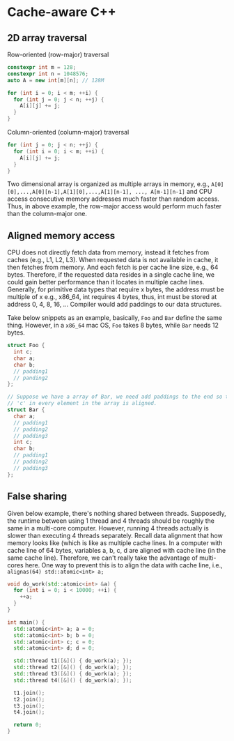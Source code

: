 # Cache-aware C++


## 2D array traversal

Row-oriented (row-major) traversal

```c++
constexpr int m = 128;
constexpr int n = 1048576;
auto A = new int[m][n]; // 128M

for (int i = 0; i < m; ++i) {
  for (int j = 0; j < n; ++j) {
    A[i][j] += j;
  }
}
```

Column-oriented (column-major) traversal

```c++
for (int j = 0; j < n; ++j) {
  for (int i = 0; i < m; ++i) {
    A[i][j] += j;
  }
}
```

Two dimensional array is organized as multiple arrays in memory, e.g.,
`A[0][0],...,A[0][n-1],A[1][0],...,A[1][n-1], ..., A[m-1][n-1]` and CPU access consecutive memory
addresses much faster than random access. Thus, in above example, the row-major access would
perform much faster than the column-major one.


## Aligned memory access

CPU does not directly fetch data from memory, instead it fetches from caches (e.g., L1, L2, L3).
When requested data is not available in cache, it then fetches from memory. And each fetch is per
cache line size, e.g., 64 bytes. Therefore, if the requested data resides in a single cache line, we
could gain better performance than it locates in multiple cache lines. Generally, for primitive data
types that require x bytes, the address must be multiple of x e.g., x86_64, int requires 4 bytes,
thus, int must be stored at address 0, 4, 8, 16, ... Compiler would add paddings to our data
structures.


Take below snippets as an example, basically, `Foo` and `Bar` define the same thing. However, in a
`x86_64` mac OS, `Foo` takes 8 bytes, while `Bar` needs 12 bytes.

```c++
struct Foo {
  int c;
  char a;
  char b;
  // padding1
  // panding2
};

// Suppose we have a array of Bar, we need add paddings to the end so that
// 'c' in every element in the array is aligned.
struct Bar {
  char a;
  // padding1
  // padding2
  // padding3
  int c;
  char b;
  // padding1
  // padding2
  // padding3
};
```


## False sharing

Given below example, there's nothing shared between threads. Supposedly, the runtime between using
1 thread and 4 threads should be roughly the same in a multi-core computer. However, running 4
threads actually is slower than executing 4 threads separately. Recall data alignment that how
memory looks like (which is like as multiple cache lines. In a computer with cache line of 64 bytes,
variables a, b, c, d are aligned with cache line (in the same cache line). Therefore, we can't
really take the advantage of multi-cores here. One way to prevent this is to align the data with
cache line, i.e., `alignas(64) std::atomic<int> a;`

```c++
void do_work(std::atomic<int> &a) {
  for (int i = 0; i < 10000; ++i) {
    ++a;
  }
}

int main() {
  std::atomic<int> a; a = 0;
  std::atomic<int> b; b = 0;
  std::atomic<int> c; c = 0;
  std::atomic<int> d; d = 0;

  std::thread t1([&]() { do_work(a); });
  std::thread t2([&]() { do_work(a); });
  std::thread t3([&]() { do_work(a); });
  std::thread t4([&]() { do_work(a); });

  t1.join();
  t2.join();
  t3.join();
  t4.join();

  return 0;
}
```
